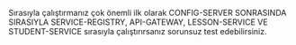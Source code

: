 Sırasıyla çalıştırmanız çok önemli ilk olarak CONFIG-SERVER SONRASINDA SIRASIYLA SERVICE-REGISTRY, API-GATEWAY, LESSON-SERVICE VE STUDENT-SERVICE sırasıyla çalıştırırsanız sorunsuz test edebilirsiniz.
